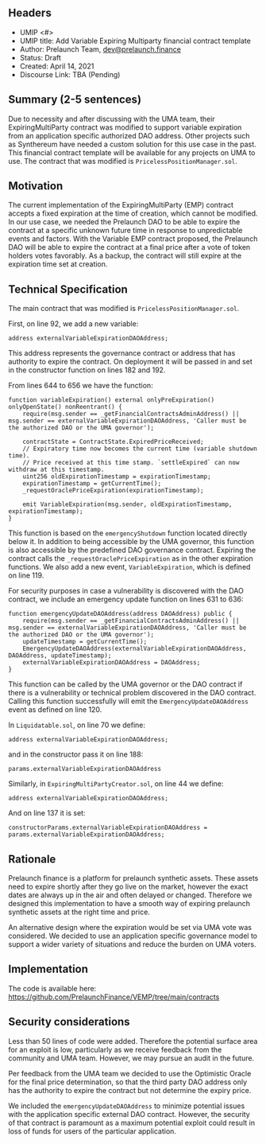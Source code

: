 ## Headers
- UMIP <#> 
- UMIP title: Add Variable Expiring Multiparty financial contract template
- Author: Prelaunch Team, dev@prelaunch.finance
- Status: Draft
- Created: April 14, 2021
- Discourse Link: TBA (Pending)

## Summary (2-5 sentences)
Due to necessity and after discussing with the UMA team, their ExpiringMultiParty contract was modified to support variable expiration from an application specific authorized DAO address. Other projects such as Synthereum have needed a custom solution for this use case in the past. This financial contract template will be available for any projects on UMA to use. The contract that was modified is `PricelessPositionManager.sol`.

## Motivation
The current implementation of the ExpiringMultiParty (EMP) contract accepts a fixed expiration at the time of creation, which cannot be modified. In our use case, we needed the Prelaunch DAO to be able to expire the contract at a specific unknown future time in response to unpredictable events and factors. With the Variable EMP contract proposed, the Prelaunch DAO will be able to expire the contract at a final price after a vote of token holders votes favorably. As a backup, the contract will still expire at the expiration time set at creation. 

## Technical Specification
The main contract that was modified is `PricelessPositionManager.sol`.

First, on line 92, we add a new variable:

    address externalVariableExpirationDAOAddress;

This address represents the governance contract or address that has authority to expire the contract. On deployment it will be passed in and set in the constructor function on lines 182 and 192.

From lines 644 to 656 we have the function:

  

    function variableExpiration() external onlyPreExpiration() onlyOpenState() nonReentrant() {
        require(msg.sender == _getFinancialContractsAdminAddress() || msg.sender == externalVariableExpirationDAOAddress, 'Caller must be the authorized DAO or the UMA governor');

        contractState = ContractState.ExpiredPriceReceived;
        // Expiratory time now becomes the current time (variable shutdown time).
        // Price received at this time stamp. `settleExpired` can now withdraw at this timestamp.
        uint256 oldExpirationTimestamp = expirationTimestamp;
        expirationTimestamp = getCurrentTime();
        _requestOraclePriceExpiration(expirationTimestamp);

        emit VariableExpiration(msg.sender, oldExpirationTimestamp, expirationTimestamp);
    }
       
This function is based on the `emergencyShutdown` function located directly below it. In addition to being accessible by the UMA governor, this function is also accessible by the predefined DAO governance contract. Expiring the contract calls the `_requestOraclePriceExpiration` as in the other expiration functions. We also add a new event, `VariableExpiration`, which is defined on line 119.

For security purposes in case a vulnerability is discovered with the DAO contract, we include an emergency update function on lines 631 to 636:

    function emergencyUpdateDAOAddress(address DAOAddress) public {
        require(msg.sender == _getFinancialContractsAdminAddress() || msg.sender == externalVariableExpirationDAOAddress, 'Caller must be the authorized DAO or the UMA governor');
        updateTimestamp = getCurrentTime();
        EmergencyUpdateDAOAddress(externalVariableExpirationDAOAddress, DAOAddress, updateTimestamp);
        externalVariableExpirationDAOAddress = DAOAddress;
    }

This function can be called by the UMA governor or the DAO contract if there is a vulnerability or technical problem discovered in the DAO contract. Calling this function successfully will emit the `EmergencyUpdateDAOAddress` event as defined on line 120.

In `Liquidatable.sol`, on line 70 we define:

    address externalVariableExpirationDAOAddress;
    
and in the constructor pass it on line 188:

    params.externalVariableExpirationDAOAddress
    
Similarly, in `ExpiringMultiPartyCreator.sol`, on line 44 we define:

    address externalVariableExpirationDAOAddress;

And on line 137 it is set:

    constructorParams.externalVariableExpirationDAOAddress = params.externalVariableExpirationDAOAddress;

## Rationale
Prelaunch finance is a platform for prelaunch synthetic assets. These assets need to expire shortly after they go live on the market, however the exact dates are always up in the air and often delayed or changed. Therefore we designed this implementation to have a smooth way of expiring prelaunch synthetic assets at the right time and price.

An alternative design where the expiration would be set via UMA vote was considered. We decided to use an application specific governance model to support a wider variety of situations and reduce the burden on UMA voters. 

## Implementation
The code is available here: https://github.com/PrelaunchFinance/VEMP/tree/main/contracts

## Security considerations
Less than 50 lines of code were added. Therefore the potential surface area for an exploit is low, particularly as we receive feedback from the community and UMA team. However, we may pursue an audit in the future.

Per feedback from the UMA team we decided to use the Optimistic Oracle for the final price determination, so that the third party DAO address only has the authority to expire the contract but not determine the expiry price.

We included the `emergencyUpdateDAOAddress` to minimize potential issues with the application specific external DAO contract. However, the security of that contract is paramount as a maximum potential exploit could result in loss of funds for users of the particular application. 
